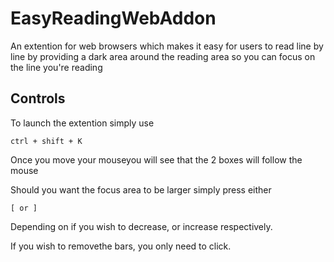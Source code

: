 # EasyReadingWebAddon
An extention for web browsers which makes it easy for users to read line by line by providing a dark area around the reading area so you can focus on the line you're reading

## Controls
To launch the extention simply use
```
ctrl + shift + K
```
Once you move your mouseyou will see that the 2 boxes will follow the mouse

Should you want the focus area to be larger simply press either 
```
[ or ]
```
Depending on if you wish to decrease, or increase respectively.

If you wish to removethe bars, you only need to click.
